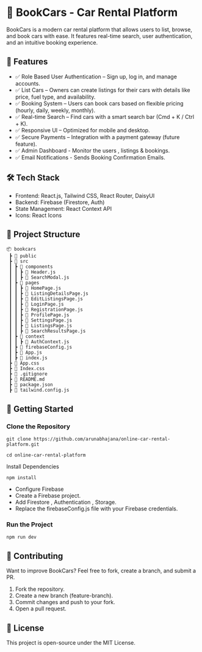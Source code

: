 # 🚗 BookCars - Car Rental Platform

BookCars is a modern car rental platform that allows users to list, browse, and book cars with ease. It features real-time search, user authentication, and an intuitive booking experience.



## 📌 Features

- ✅ Role Based User Authentication – Sign up, log in, and manage accounts.
- ✅ List Cars – Owners can create listings for their cars with details like price, fuel type, and availability.
- ✅ Booking System – Users can book cars based on flexible pricing (hourly, daily, weekly, monthly).
- ✅ Real-time Search – Find cars with a smart search bar (Cmd + K / Ctrl + K).
- ✅ Responsive UI – Optimized for mobile and desktop.
- ✅ Secure Payments – Integration with a payment gateway (future feature).
- ✅ Admin Dashboard - Monitor the users , listings & bookings.
- ✅ Email Notifications - Sends Booking Confirmation Emails.


## 🛠️ Tech Stack

- Frontend: React.js, Tailwind CSS, React Router, DaisyUI
- Backend: Firebase (Firestore, Auth)
- State Management: React Context API
- Icons: React Icons


## 📂 Project Structure

```
📦 bookcars
 ┣ 📂 public
 ┣ 📂 src
 ┃ ┣ 📂 components
 ┃ ┃ ┣ 📜 Header.js
 ┃ ┃ ┣ 📜 SearchModal.js
 ┃ ┣ 📂 pages
 ┃ ┃ ┣ 📜 HomePage.js
 ┃ ┃ ┣ 📜 ListingDetailsPage.js
 ┃ ┃ ┣ 📜 EditListingsPage.js
 ┃ ┃ ┣ 📜 LoginPage.js
 ┃ ┃ ┣ 📜 RegistrationPage.js
 ┃ ┃ ┣ 📜 ProfilePage.js
 ┃ ┃ ┣ 📜 SettingsPage.js
 ┃ ┃ ┣ 📜 ListingsPage.js
 ┃ ┃ ┣ 📜 SearchResultsPage.js
 ┃ ┣ 📂 context
 ┃ ┃ ┣ 📜 AuthContext.js
 ┃ ┣ 📂 firebaseConfig.js
 ┃ ┣ 📜 App.js
 ┃ ┣ 📜 index.js
 ┣ 📜 App.css
 ┣ 📜 Index.css
 ┣ 📜 .gitignore
 ┣ 📜 README.md
 ┣ 📜 package.json
 ┣ 📜 tailwind.config.js
```
## 🚀 Getting Started

### Clone the Repository
```
git clone https://github.com/arunabhajana/online-car-rental-platform.git
```
```
cd online-car-rental-platform
```
Install Dependencies
```
npm install
```
- Configure Firebase
- Create a Firebase project.
- Add Firestore , Authentication , Storage.
- Replace the firebaseConfig.js file with your Firebase credentials.

### Run the Project
```
npm run dev
```

## 🙌 Contributing

Want to improve BookCars? Feel free to fork, create a branch, and submit a PR.

1. Fork the repository.
2. Create a new branch (feature-branch).
3. Commit changes and push to your fork.
4. Open a pull request.

## 📜 License

This project is open-source under the MIT License.